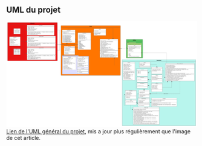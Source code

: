 ## UML du projet
![Moteur_Architecture](uploads/7ad2f3bff14b8101922f113147ae0816/Moteur_Architecture.png)  
[Lien de l'UML général du projet](https://lucid.app/lucidchart/a6b6cdfc-34dc-4066-b307-bcc093a05207/edit?invitationId=inv_db76af16-e388-40a6-b782-dfb8ddd5c616), mis a jour plus régulièrement que l'image de cet article.    